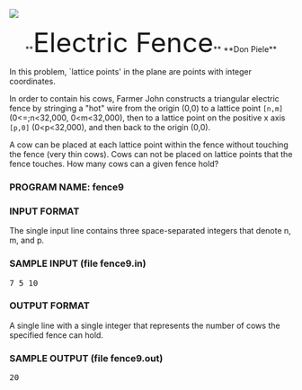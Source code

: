 ![](http://train.usaco.org/usaco/cow1.jpg)

<center>**<font size="7">Electric Fence</font>**  
**Don Piele**</center>

In this problem, `lattice points' in the plane are points with integer coordinates.

In order to contain his cows, Farmer John constructs a triangular electric fence by stringing a "hot" wire from the origin (0,0) to a lattice point `[n,m]` (0<=;n<32,000, 0<m<32,000), then to a lattice point on the positive x axis `[p,0]` (0<p<32,000), and then back to the origin (0,0).

A cow can be placed at each lattice point within the fence without touching the fence (very thin cows). Cows can not be placed on lattice points that the fence touches. How many cows can a given fence hold?

### PROGRAM NAME: fence9

### INPUT FORMAT

The single input line contains three space-separated integers that denote n, m, and p.

### SAMPLE INPUT (file fence9.in)

<pre>7 5 10
</pre>

### OUTPUT FORMAT

A single line with a single integer that represents the number of cows the specified fence can hold.

### SAMPLE OUTPUT (file fence9.out)

<pre>20
</pre>
